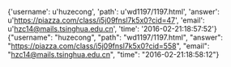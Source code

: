 {'username': u'huzecong', 'path': u'wd1197/1197.html', 'answer': u'https://piazza.com/class/i5j09fnsl7k5x0?cid=47', 'email': u'hzc14@mails.tsinghua.edu.cn', 'time': '2016-02-21:18:57:52'}
{"username": "huzecong", "path": "wd1197/1197.html", "answer": "https://piazza.com/class/i5j09fnsl7k5x0?cid=558", "email": "hzc14@mails.tsinghua.edu.cn", "time": "2016-02-21:18:58:12"}